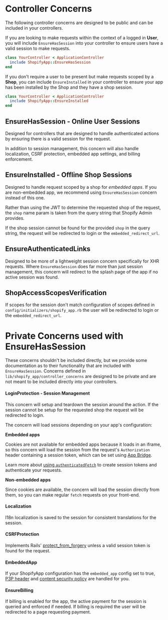 # Controller Concerns

The following controller concerns are designed to be public and can be included in your controllers.

If you are looking to make requests within the context of a logged in **User**, you will include `EnsureHasSession` into your controller to ensure users have a valid session to make requests.


```ruby
class YourController < ApplicationController
  include ShopifyApp::EnsureHasSession
end
```

If you don't require a user to be present but make requests scoped by a **Shop**, you can include `EnsureInstalled` in your controller to ensure your app has been installed by the Shop and they have a shop session.

```ruby
class YourController < ApplicationController
  include ShopifyApp::EnsureInstalled
end
```

## EnsureHasSession - Online User Sessions
Designed for controllers that are designed to handle authenticated actions by ensuring there is a valid session for the request.

In addition to session management, this concern will also handle localization, CSRF protection, embedded app settings, and billing enforcement.

## EnsureInstalled - Offline Shop Sessions
Designed to handle request scoped by a shop for *embedded apps*. If you are non-embedded app, we recommend using `EnsureHasSession` concern instead of this one.

Rather than using the JWT to determine the requested shop of the request, the `shop` name param is taken from the query string that Shopify Admin provides.

If the shop session cannot be found for the provided `shop` in the query string, the request will be redirected to login or the `embedded_redirect_url`.

## EnsureAuthenticatedLinks
Designed to be more of a lightweight session concern specifically for XHR requests. Where `EnsureHasSession` does far more than just session management, this concern will redirect to the splash page of the app if no active session was found.

## ShopAccessScopesVerification
If scopes for the session don't match configuration of scopes defined in `config/initializers/shopify_app.rb` the user will be redirected to login or the `embedded_redirect_url`.

# Private Concerns used with EnsureHasSession
These concerns shouldn't be included directly, but we provide some documentation as to their functionality that are included with `EnsureHasSession`. Concerns defined in `lib/shopify_app/controller_concerns` are designed to be private and are not meant to be included directly into your controllers.

#### LoginProtection - Session Management
This concern will setup and teardown the session around the action. If the session cannot be setup for the requested shop the request will be redirected to login.

The concern will load sessions depending on your app's configuration:

**Embedded apps**

Cookies are not available for embedded apps because it loads in an iframe, so this concern will load the session from the request's `Authorization` header containing a session token, which can be set using [App Bridge](https://shopify.dev/apps/tools/app-bridge).

Learn more about [using `authenticatedFetch`](https://shopify.dev/apps/auth/oauth/session-tokens/getting-started#step-2-authenticate-your-requests) to create session tokens and authenticate your requests.

**Non-embedded apps**

Since cookies are available, the concern will load the session directly from them, so you can make regular `fetch` requests on your front-end.

#### Localization
I18n localization is saved to the session for consistent translations for the session.

#### CSRFProtection
Implements Rails' [protect_from_forgery](https://api.rubyonrails.org/classes/ActionController/RequestForgeryProtection/ClassMethods.html#method-i-protect_from_forgery) unless a valid session token is found for the request.

#### EmbeddedApp
If your ShopifyApp configuration has the `embedded_app` config set to true, [P3P header](https://www.w3.org/P3P/) and [content security policy](https://developer.mozilla.org/en-US/docs/Web/HTTP/CSP) are handled for you.

#### EnsureBilling
If billing is enabled for the app, the active payment for the session is queried and enforced if needed. If billing is required the user will be redirected to a page requesting payment.
